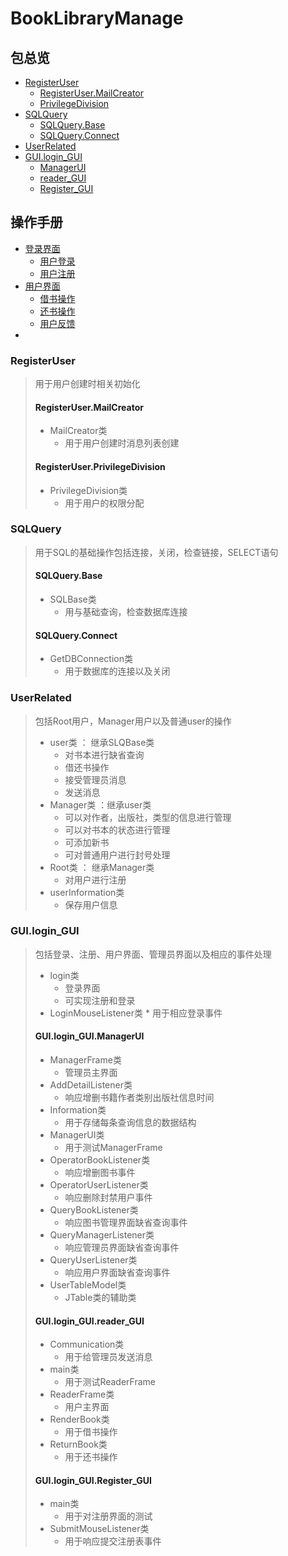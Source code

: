 # BookLibraryManage


## 包总览
*   [RegisterUser](#1.1)
    * [RegisterUser.MailCreator](#1.1.1)
    * [PrivilegeDivision](#1.1.2)
*   [SQLQuery](#1.2)
    * [SQLQuery.Base](#1.2.1)
    * [SQLQuery.Connect](#1.2.2)
*   [UserRelated](#1.3)
*   [GUI.login_GUI](#1.4)
    * [ManagerUI](#1.4.1)
    * [reader_GUI](#1.4.2)
    * [Register_GUI](#1.4.3)

## 操作手册
*   [登录界面](#2.1)
    * [用户登录](#2.1.1)
    * [用户注册](#2.1.2)
*   [用户界面](#2.2)
    * [借书操作](#2.2.1)
    * [还书操作](#2.2.2)
    * [用户反馈](#2.2.3)
*    

### <a name = "1.1">RegisterUser</a>
> 用于用户创建时相关初始化
> #### <a name = "1.1.1">RegisterUser.MailCreator</a>
> * MailCreator类
>   * 用于用户创建时消息列表创建
> #### <a name="1.1.2">RegisterUser.PrivilegeDivision</a>
> * PrivilegeDivision类
>   * 用于用户的权限分配

### <a name="1.2">SQLQuery</a>
> 用于SQL的基础操作包括连接，关闭，检查链接，SELECT语句
> #### <a name="1.2.1">SQLQuery.Base</a>
> * SQLBase类
>   * 用与基础查询，检查数据库连接
> #### <a name="1.2.2">SQLQuery.Connect</a>
> * GetDBConnection类
>   * 用于数据库的连接以及关闭
### <a name="1.3">UserRelated</a>
> 包括Root用户，Manager用户以及普通user的操作
> * user类 ： 继承SLQBase类
>   * 对书本进行缺省查询
>   * 借还书操作
>   * 接受管理员消息
>   * 发送消息
> * Manager类 ：继承user类
>   * 可以对作者，出版社，类型的信息进行管理
>   * 可以对书本的状态进行管理
>   * 可添加新书
>   * 可对普通用户进行封号处理
> * Root类 ： 继承Manager类
>   * 对用户进行注册
> * userInformation类
>   * 保存用户信息
### <a name="1.4">GUI.login_GUI</a>
> 包括登录、注册、用户界面、管理员界面以及相应的事件处理
> * login类
>   * 登录界面
>   * 可实现注册和登录
> * LoginMouseListener类
    * 用于相应登录事件
> #### <a name="1.4.1">GUI.login_GUI.ManagerUI</a>
> * ManagerFrame类
>   * 管理员主界面
> * AddDetailListener类
>   * 响应增删书籍作者类别出版社信息时间
> * Information类
>   * 用于存储每条查询信息的数据结构
> * ManagerUI类
>   * 用于测试ManagerFrame
> * OperatorBookListener类
>   * 响应增删图书事件
> * OperatorUserListener类
>   * 响应删除封禁用户事件
> * QueryBookListener类
>   * 响应图书管理界面缺省查询事件
> * QueryManagerListener类
>   * 响应管理员界面缺省查询事件
> * QueryUserListener类
>   * 响应用户界面缺省查询事件
> * UserTableModel类
>   * JTable类的辅助类
> #### <a name="1.4.2">GUI.login_GUI.reader_GUI</a>
> * Communication类
>   * 用于给管理员发送消息
> * main类
>   * 用于测试ReaderFrame
> * ReaderFrame类
>   * 用户主界面
> * RenderBook类
>   * 用于借书操作
> * ReturnBook类
>   * 用于还书操作
> #### <a name="1.4.3">GUI.login_GUI.Register_GUI</a>
> * main类
>   * 用于对注册界面的测试
> * SubmitMouseListener类
>   * 用于响应提交注册表事件
